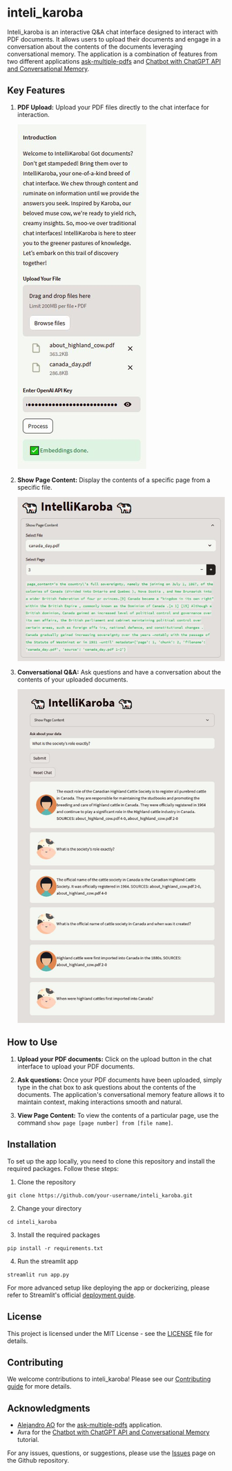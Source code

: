 # inteli_karoba

Inteli_karoba is an interactive Q&A chat interface designed to interact with PDF documents. It allows users to upload their documents and engage in a conversation about the contents of the documents leveraging conversational memory. The application is a combination of features from two different applications [ask-multiple-pdfs](https://github.com/alejandro-ao/ask-multiple-pdfs) and [Chatbot with ChatGPT API and Conversational Memory](https://medium.com/@avra42/how-to-build-a-chatbot-with-chatgpt-api-and-a-conversational-memory-in-python-8d856cda4542).

## Key Features

1. **PDF Upload:** Upload your PDF files directly to the chat interface for interaction. 

    ![Uploading PDFs for embedding](https://github.com/dbae1145/images/blob/main/embedding.JPG?raw=true)
    
2. **Show Page Content:** Display the contents of a specific page from a specific file.

    ![Showing page content](https://github.com/dbae1145/images/blob/main/show_page.JPG?raw=true)

3. **Conversational Q&A:** Ask questions and have a conversation about the contents of your uploaded documents.

    ![Conversation example](https://github.com/dbae1145/images/blob/main/conversation_example.JPG?raw=true)

## How to Use

1. **Upload your PDF documents:** Click on the upload button in the chat interface to upload your PDF documents.

2. **Ask questions:** Once your PDF documents have been uploaded, simply type in the chat box to ask questions about the contents of the documents. The application's conversational memory feature allows it to maintain context, making interactions smooth and natural.

3. **View Page Content:** To view the contents of a particular page, use the command `show page [page number] from [file name]`.

## Installation

To set up the app locally, you need to clone this repository and install the required packages. Follow these steps:

1. Clone the repository
```
git clone https://github.com/your-username/inteli_karoba.git
```

2. Change your directory
```
cd inteli_karoba
```

3. Install the required packages
```
pip install -r requirements.txt
```

4. Run the streamlit app
```
streamlit run app.py
```

For more advanced setup like deploying the app or dockerizing, please refer to Streamlit's official [deployment guide](https://docs.streamlit.io/en/stable/deploy_streamlit_app.html).

## License

This project is licensed under the MIT License - see the [LICENSE](LICENSE) file for details.

## Contributing

We welcome contributions to inteli_karoba! Please see our [Contributing guide](CONTRIBUTING.md) for more details.

## Acknowledgments

* [Alejandro AO](https://github.com/alejandro-ao) for the [ask-multiple-pdfs](https://github.com/alejandro-ao/ask-multiple-pdfs) application.
* Avra for the [Chatbot with ChatGPT API and Conversational Memory](https://medium.com/@avra42/how-to-build-a-chatbot-with-chatgpt-api-and-a-conversational-memory-in-python-8d856cda4542) tutorial.

For any issues, questions, or suggestions, please use the [Issues](https://github.com/your-username/inteli_karoba/issues) page on the Github repository.
